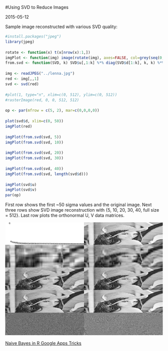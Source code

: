#Using SVD to Reduce Images

2015-05-12

<!--- tags: r -->

Sample image reconstructed with various SVD quality:

```r
#install.packages("jpeg")
library(jpeg)

rotate <- function(x) t(x[nrow(x):1,])
imgPlot <- function(img) image(rotate(img), axes=FALSE, col=grey(seq(0, 1, length=256)))
from.svd <- function(SVD, k) SVD$u[,1:k] %*% diag(SVD$d[1:k], k, k) %*% t(SVD$v[,1:k])

img <- readJPEG("../lenna.jpg")
red <- img[,,1]
svd <- svd(red)

#plot(1, type="n", xlim=c(0, 512), ylim=c(0, 512))
#rasterImage(red, 0, 0, 512, 512)

op <- par(mfrow = c(5, 2), mar=c(0,0,0,0))

plot(svd$d, xlim=c(0, 50))
imgPlot(red)

imgPlot(from.svd(svd, 5))
imgPlot(from.svd(svd, 10))

imgPlot(from.svd(svd, 20))
imgPlot(from.svd(svd, 30))

imgPlot(from.svd(svd, 40))
imgPlot(from.svd(svd, length(svd$d)))

imgPlot(svd$u)
imgPlot(svd$v)
par(op)
```

First row shows the first ~50 sigma values and the original image. Next three rows show SVD image reconstruction with {5, 10, 20, 30, 40, full size = 512}. Last row plots the orthonormal U, V data matrices.

![](blog/images/lenna.png)

<ins class='nfooter'><a id='fprev' href='#blog/2015/2015-06-03-Naive-Bayes-in-R.md'>Naive Bayes in R</a> <a id='fnext' href='#blog/2015/2015-04-29-Google-Apps-Tricks.md'>Google Apps Tricks</a></ins>

